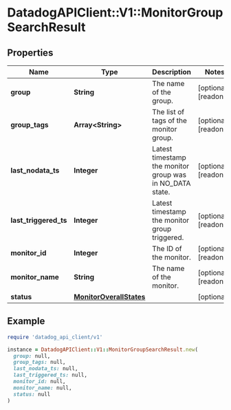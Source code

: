# DatadogAPIClient::V1::MonitorGroupSearchResult

## Properties

| Name | Type | Description | Notes |
| ---- | ---- | ----------- | ----- |
| **group** | **String** | The name of the group. | [optional][readonly] |
| **group_tags** | **Array&lt;String&gt;** | The list of tags of the monitor group. | [optional][readonly] |
| **last_nodata_ts** | **Integer** | Latest timestamp the monitor group was in NO_DATA state. | [optional][readonly] |
| **last_triggered_ts** | **Integer** | Latest timestamp the monitor group triggered. | [optional][readonly] |
| **monitor_id** | **Integer** | The ID of the monitor. | [optional][readonly] |
| **monitor_name** | **String** | The name of the monitor. | [optional][readonly] |
| **status** | [**MonitorOverallStates**](MonitorOverallStates.md) |  | [optional] |

## Example

```ruby
require 'datadog_api_client/v1'

instance = DatadogAPIClient::V1::MonitorGroupSearchResult.new(
  group: null,
  group_tags: null,
  last_nodata_ts: null,
  last_triggered_ts: null,
  monitor_id: null,
  monitor_name: null,
  status: null
)
```

